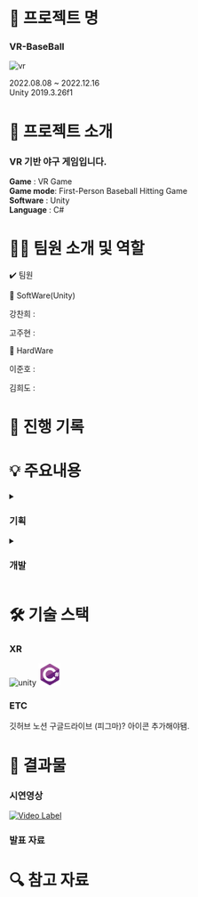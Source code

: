 # 📖 프로젝트 명
### VR-BaseBall 

![vr](https://github.com/kcheee/VR-BaseBall-Game/assets/79074052/85033647-23c3-46d9-8e2b-fc4298a20524)

2022.08.08 ~ 2022.12.16   
Unity 2019.3.26f1    

# 📃 프로젝트 소개

### VR 기반 야구 게임입니다.

**Game** : VR Game  
**Game mode**: First-Person Baseball Hitting Game     
**Software** : Unity  
**Language** : C#   

# 👩‍🔧 팀원 소개 및 역할

✔️ 팀원   

🔹 SoftWare(Unity)   
<p>강찬희 :</p>
<p>고주현 :</p> 

🔹 HardWare   
<p>이준호 :</p>
<p>김희도 :</p> 
    

# 📅 진행 기록



# 💡 주요내용

<details>
<summary>   
 
### 기획
</summary>
    PPT: https://drive.google.com/drive/u/0/folders/1FuUakJZkQ2Up51Opq5To0raYUu4l0Bxj
</details>

<details>
<summary>      
 
### 개발
</summary>
내용
</details>



# 🛠 기술 스택   
### XR
 <img src="https://www.vectorlogo.zone/logos/unity3d/unity3d-icon.svg" alt="unity" width="40" height="40"/> <img src="https://raw.githubusercontent.com/devicons/devicon/master/icons/csharp/csharp-original.svg" alt="csharp" width="40" height="40"/>

### ETC
깃허브 노션 구글드라이브 (피그마)? 아이콘 추가해야됌.

# 📃 결과물   
### 시연영상
[![Video Label](http://img.youtube.com/vi/UHFD1X_e1nc/0.jpg)](https://youtu.be/UHFD1X_e1nc)

### 발표 자료   


# 🔍 참고 자료   
